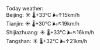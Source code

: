 Today weather:  
Beijing: ☀️   🌡️+33°C 🌬️↑15km/h  
Tianjin: ☀️   🌡️+30°C 🌬️↖19km/h  
Shijiazhuang: ☀️   🌡️+33°C 🌬️↖16km/h  
Tangshan: ☀️   🌡️+32°C 🌬️↑21km/h  
